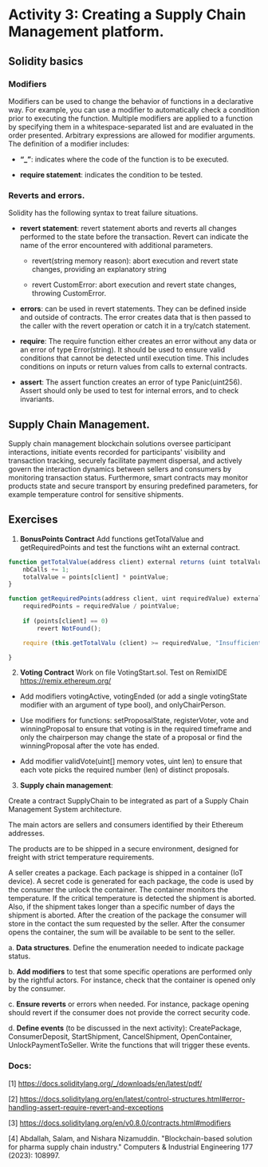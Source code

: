 # Activity 3: Creating a Supply Chain Management platform.

## Solidity basics

### Modifiers

Modifiers can be used to change the behavior of functions in a declarative way. For example, you can use a modifier to automatically check a condition prior to executing the function. Multiple modifiers are applied to a function by specifying them in a whitespace-separated list and are evaluated in the order presented. Arbitrary expressions are allowed for modifier arguments. The definition of a modifier includes:

-   **“_”**:  indicates where the code of the function is to be executed.

-   **require statement**:  indicates the condition to be tested.


### Reverts and errors.
Solidity has the following syntax to treat failure situations.

-	**revert statement**: revert statement aborts and reverts all changes performed to the state before the transaction. Revert can indicate the name of the error encountered with additional parameters. 

    - revert(string memory reason): abort execution and revert state changes, providing an explanatory string

    - revert CustomError: abort execution and revert state changes, throwing CustomError. 

-	**errors**: can be used in revert statements. They can be defined inside and outside of contracts. The error creates data that is then passed to the caller with the revert operation or catch it in a try/catch statement.

-	**require**: The require function either creates an error without any data or an error of type Error(string). It should be used to ensure valid conditions that cannot be detected until execution time. This includes conditions on inputs or return values from calls to external contracts.

-	**assert**: The assert function creates an error of type Panic(uint256). Assert should only be used to test for internal errors, and to check invariants.


## Supply Chain Management.


Supply chain management blockchain solutions oversee participant interactions, initiate events recorded for participants' visibility and transaction tracking, securely facilitate payment dispersal, and actively govern the interaction dynamics between sellers and consumers by monitoring transaction status. Furthermore, smart contracts may monitor products state and secure transport by ensuring predefined parameters, for example temperature control for sensitive shipments. 


## Exercises
1. **BonusPoints Contract** Add functions getTotalValue and getRequiredPoints and test the functions wiht an external contract.

```js
function getTotalValue(address client) external returns (uint totalValue){
    nbCalls += 1;
    totalValue = points[client] * pointValue;
}

function getRequiredPoints(address client, uint requiredValue) external returns (uint requiredPoints){
    requiredPoints = requiredValue / pointValue;
        
    if (points[client] == 0) 
        revert NotFound();

    require (this.getTotalValu (client) >= requiredValue, "Insufficient Funds!");

}
```    

2.  **Voting Contract** Work on file VotingStart.sol. Test on RemixIDE https://remix.ethereum.org/

-	Add modifiers votingActive, votingEnded (or add a single votingState modifier with an argument of type bool), and onlyChairPerson. 

-   Use modifiers for functions: setProposalState, registerVoter, vote and winningProposal to ensure that voting is in the required timeframe and only the chairperson may change the state of a proposal or find the winningProposal after the vote has ended.

-   Add modifier validVote(uint[] memory votes, uint len) to ensure that each vote picks the required number (len) of distinct proposals. 


3.	**Supply chain management**: 

Create a contract SupplyChain to be integrated as part of a Supply Chain Management System architecture. 

The main actors are sellers and consumers identified by their Ethereum addresses. 

The products are to be shipped in a secure environment, designed for freight with strict temperature requirements. 

A seller creates a package. Each package is shipped in a container (IoT device). A secret code is generated for each package, the code is used by the consumer the unlock the container. The container monitors the temperature. If the critical temperature is detected the shipment is aborted. Also, if the shipment takes longer than a specific number of days the shipment is aborted. After the creation of the package the consumer will store in the contact the sum requested by the seller. After the consumer opens the container, the sum will be available to be sent to the seller. 

a.  **Data structures**. Define the enumeration needed to indicate package status.

b.  **Add modifiers** to test that some specific operations are performed only by the rightful actors. For instance, check that the container is opened only by the consumer.

c.  **Ensure reverts** or errors when needed. For instance, package opening should revert if the consumer does not provide the correct security code.

d.  **Define events** (to be discussed in the next activity): CreatePackage, ConsumerDeposit, StartShipment, CancelShipment, OpenContainer, UnlockPaymentToSeller. Write the functions that will trigger these events.

### Docs: 
[1] https://docs.soliditylang.org/_/downloads/en/latest/pdf/

[2] https://docs.soliditylang.org/en/latest/control-structures.html#error-handling-assert-require-revert-and-exceptions

[3] https://docs.soliditylang.org/en/v0.8.0/contracts.html#modifiers

[4] Abdallah, Salam, and Nishara Nizamuddin. "Blockchain-based solution for pharma supply chain industry." Computers & Industrial Engineering 177 (2023): 108997.
